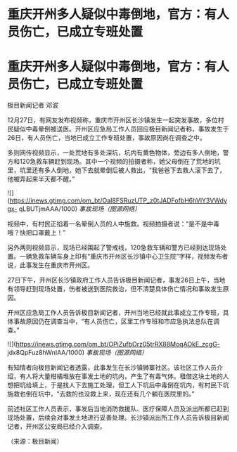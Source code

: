 # 重庆开州多人疑似中毒倒地，官方：有人员伤亡，已成立专班处置

# 重庆开州多人疑似中毒倒地，官方：有人员伤亡，已成立专班处置

极目新闻记者 邓波

12月27日，有网友发布视频称，重庆市开州区长沙镇发生一起突发事故，多位村民疑似中毒晕倒被送医。开州区应急局工作人员回应极目新闻记者称，事故发生于26日，有人员伤亡，当地已成立工作专班处置，事故原因尚在调查之中。

多则网传视频显示，一处荒地有多处深坑，坑内有黄色物体，旁边有多人倒地，警方和120急救车辆赶到现场。其中一个视频的拍摄者称，她父母倒在了荒地的坑里，坑里还有多人倒地，她下去就晕倒后被人救出，“我爸爸下去救人滚下去了，他被弄起来半天都不醒。”

![](https://inews.gtimg.com/om_bt/OaI8FSRuzUTP_z0tJADFofbH6hVlY3VWdygx-
qLBUTjmAAA/1000) _事故现场（图源网络）_

视频中，有村民正掐着一名晕倒人员的人中施救。视频拍摄者说：“是不是中毒哦？快把口罩戴上！”

另外两则视频显示，现场已经围起了警戒线，120急救车辆和警方已经到达现场处置。一辆急救车辆车身上印有“重庆市开州区长沙镇中心卫生院”字样，视频发布者说，此事发生在重庆市开州区。

27日下午，开州区长沙镇政府工作人员告诉极目新闻记者，事发26日上午，当地有领导赶到现场处置，伤者被送到医院救治，但不清楚具体伤亡情况和事故发生原因。

开州区应急局工作人员告诉极目新闻记者，开州当地已经就此事成立工作专班，具体事故原因仍在调查当中，“有人员伤亡，区里工作专班和市应急执法总队在调查。”

![](https://inews.gtimg.com/om_bt/OPiZufbOrz05trRX88MoqAOkE_zcgG-
jdx8QpFuz8hWnIAA/1000) _事故现场（图源网络）_

有知情者向极目新闻记者透露，此事发生在长沙镇狮寨社区。该社区工作人员介绍，有人将大量柑橘堆放在事发土地的坑内，产生了有毒气体。租借这块土地的人想把坑给填上，于是找人下去施工处理，但工人下坑后中毒倒在坑内，有村民下坑施救也倒在坑中，“去救的也没救上来，现在还有几个躺在医院里的。”

前述社区工作人员表示，事发后当地消防救援队、医疗保障人员及派出所都已赶到现场处置，后续会对事发土地进行妥善处理。长沙镇派出所工作人员告诉极目新闻记者，开州区公安局已经介入调查。

（来源：极目新闻）

